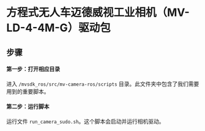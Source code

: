 # 方程式无人车迈德威视工业相机（MV-LD-4-4M-G）驱动包
## 步骤
#### 第一步：打开相应目录
进入 `/mvsdk_ros/src/mv-camera-ros/scripts` 目录。此文件夹中包含了我们需要用到的重要脚本。
#### 第二步：运行脚本
运行文件 `run_camera_sudo.sh`。这个脚本会启动并运行相机驱动。
